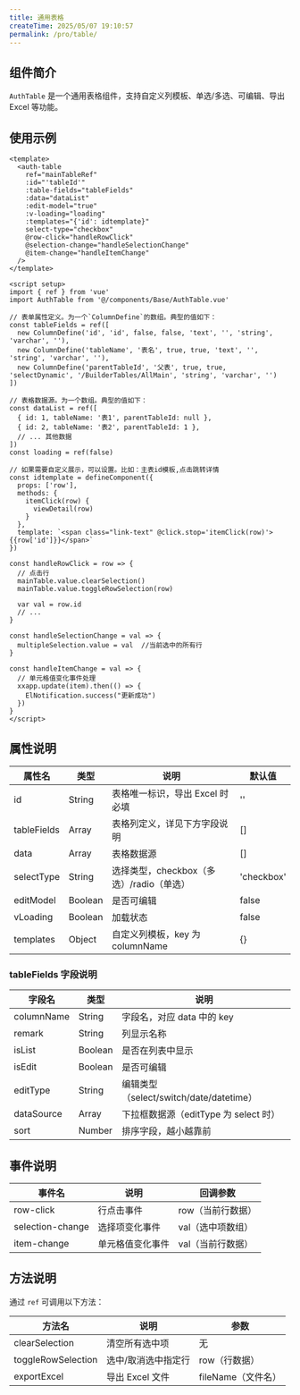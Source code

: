 ```yaml
---
title: 通用表格
createTime: 2025/05/07 19:10:57
permalink: /pro/table/
---
```


## 组件简介

`AuthTable` 是一个通用表格组件，支持自定义列模板、单选/多选、可编辑、导出 Excel 等功能。

## 使用示例

```vue
<template>
  <auth-table
    ref="mainTableRef"
    :id="'tableId'"
    :table-fields="tableFields"
    :data="dataList"
    :edit-model="true"
    :v-loading="loading"
    :templates="{'id': idtemplate}"
    select-type="checkbox"
    @row-click="handleRowClick"
    @selection-change="handleSelectionChange"
    @item-change="handleItemChange"
  />
</template>

<script setup>
import { ref } from 'vue'
import AuthTable from '@/components/Base/AuthTable.vue'

// 表单属性定义。为一个`ColumnDefine`的数组。典型的值如下：
const tableFields = ref([
  new ColumnDefine('id', 'id', false, false, 'text', '', 'string', 'varchar', ''),
  new ColumnDefine('tableName', '表名', true, true, 'text', '', 'string', 'varchar', ''),
  new ColumnDefine('parentTableId', '父表', true, true, 'selectDynamic', '/BuilderTables/AllMain', 'string', 'varchar', '')
])

// 表格数据源。为一个数组。典型的值如下：
const dataList = ref([
  { id: 1, tableName: '表1', parentTableId: null },
  { id: 2, tableName: '表2', parentTableId: 1 },
  // ... 其他数据
])
const loading = ref(false)

// 如果需要自定义展示，可以设置。比如：主表id模板,点击跳转详情
const idtemplate = defineComponent({
  props: ['row'],
  methods: {
    itemClick(row) {
      viewDetail(row)
    }
  },
  template: `<span class="link-text" @click.stop='itemClick(row)'>{{row['id']}}</span>`
})

const handleRowClick = row => {
  // 点击行
  mainTable.value.clearSelection()
  mainTable.value.toggleRowSelection(row)

  var val = row.id
  // ...
}

const handleSelectionChange = val => {
  multipleSelection.value = val  //当前选中的所有行
}

const handleItemChange = val => {
  // 单元格值变化事件处理
  xxapp.update(item).then(() => {
    ElNotification.success("更新成功")
  })
}
</script>
```

## 属性说明

| 属性名         | 类型    | 说明                                   | 默认值      |
| -------------- | ------- | -------------------------------------- | ----------- |
| id             | String  | 表格唯一标识，导出 Excel 时必填         | ''          |
| tableFields    | Array   | 表格列定义，详见下方字段说明            | []          |
| data           | Array   | 表格数据源                              | []          |
| selectType     | String  | 选择类型，checkbox（多选）/radio（单选）| 'checkbox'  |
| editModel      | Boolean | 是否可编辑                              | false       |
| vLoading       | Boolean | 加载状态                                | false       |
| templates      | Object  | 自定义列模板，key 为 columnName         | {}          |

### tableFields 字段说明

| 字段名         | 类型    | 说明                                   |
| -------------- | ------- | -------------------------------------- |
| columnName     | String  | 字段名，对应 data 中的 key             |
| remark         | String  | 列显示名称                              |
| isList         | Boolean | 是否在列表中显示                        |
| isEdit         | Boolean | 是否可编辑                              |
| editType       | String  | 编辑类型（select/switch/date/datetime） |
| dataSource     | Array   | 下拉框数据源（editType 为 select 时）   |
| sort           | Number  | 排序字段，越小越靠前                    |

## 事件说明

| 事件名            | 说明                       | 回调参数         |
| ----------------- | -------------------------- | ---------------- |
| row-click         | 行点击事件                 | row（当前行数据）|
| selection-change  | 选择项变化事件             | val（选中项数组）|
| item-change       | 单元格值变化事件           | val（当前行数据）|

## 方法说明

通过 `ref` 可调用以下方法：

| 方法名            | 说明                       | 参数             |
| ----------------- | -------------------------- | ---------------- |
| clearSelection    | 清空所有选中项             | 无               |
| toggleRowSelection| 选中/取消选中指定行         | row（行数据）    |
| exportExcel       | 导出 Excel 文件            | fileName（文件名）|
